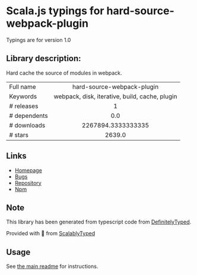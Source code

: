 
# Scala.js typings for hard-source-webpack-plugin

Typings are for version 1.0

## Library description:
Hard cache the source of modules in webpack.

|                    |                 |
| ------------------ | :-------------: |
| Full name          | hard-source-webpack-plugin |
| Keywords           | webpack, disk, iterative, build, cache, plugin |
| # releases         | 1 |
| # dependents       | 0.0 |
| # downloads        | 2267894.3333333335 |
| # stars            | 2639.0 |

## Links
- [Homepage](https://github.com/mzgoddard/hard-source-webpack-plugin#readme)
- [Bugs](https://github.com/mzgoddard/hard-source-webpack-plugin/issues)
- [Repository](https://github.com/mzgoddard/hard-source-webpack-plugin)
- [Npm](https://www.npmjs.com/package/hard-source-webpack-plugin)
    


## Note
This library has been generated from typescript code from [DefinitelyTyped](https://definitelytyped.org).

Provided with :purple_heart: from [ScalablyTyped](https://github.com/oyvindberg/ScalablyTyped)

## Usage
See [the main readme](../../readme.md) for instructions.


